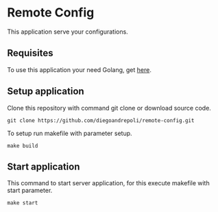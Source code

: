 # Remote Config
This application serve your configurations.

## Requisites
To use this application your need Golang, get [here](https://golang.org/dl/).

## Setup application
Clone this repository with command git clone or download source code.

```console
git clone https://github.com/diegoandrepoli/remote-config.git
```

To setup run makefile with parameter setup.

```console
make build
```

## Start application
This command to start server application, for this execute makefile with start parameter.

```console
make start
```
